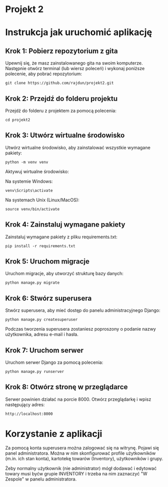 # Projekt 2

# Instrukcja jak uruchomić aplikację

## Krok 1: Pobierz repozytorium z gita

Upewnij się, że masz zainstalowanego gita na swoim komputerze. Następnie otwórz terminal (lub wiersz poleceń) i wykonaj
poniższe polecenie, aby pobrać repozytorium:

```
git clone https://github.com/rajdun/projekt2.git
```

## Krok 2: Przejdź do folderu projektu

Przejdź do folderu z projektem za pomocą polecenia:

```
cd projekt2
```

## Krok 3: Utwórz wirtualne środowisko

Utwórz wirtualne środowisko, aby zainstalować wszystkie wymagane pakiety:

```
python -m venv venv
```

Aktywuj wirtualne środowisko:

Na systemie Windows:

```
venv\Scripts\activate
```

Na systemach Unix (Linux/MacOS):

```
source venv/bin/activate
```

## Krok 4: Zainstaluj wymagane pakiety

Zainstaluj wymagane pakiety z pliku requirements.txt:

```
pip install -r requirements.txt
```

## Krok 5: Uruchom migracje

Uruchom migracje, aby utworzyć strukturę bazy danych:

```
python manage.py migrate
```

## Krok 6: Stwórz superusera

Stwórz superusera, aby mieć dostęp do panelu administracyjnego Django:

```
python manage.py createsuperuser
```

Podczas tworzenia superusera zostaniesz poproszony o podanie nazwy użytkownika, adresu e-mail i hasła.

## Krok 7: Uruchom serwer

Uruchom serwer Django za pomocą polecenia:

```
python manage.py runserver
```

## Krok 8: Otwórz stronę w przeglądarce

Serwer powinien działać na porcie 8000. Otwórz przeglądarkę i wpisz następujący adres:

```
http://localhost:8000
```

# Korzystanie z aplikacji

Za pomocą konta superusera można zalogować się na witrynę. Pojawi się panel administratora.
Można w nim skonfigurować profile użytkowników (m.in. ich stan konta), kartotekę towarów (Inventory), użytkowników i
grupy.

Żeby normalny użytkownik (nie administrator) mógł dodawać i edytować towary musi byćw grupie INVENTORY i trzeba na nim
zaznaczyć "W Zespole" w panelu administratora.
